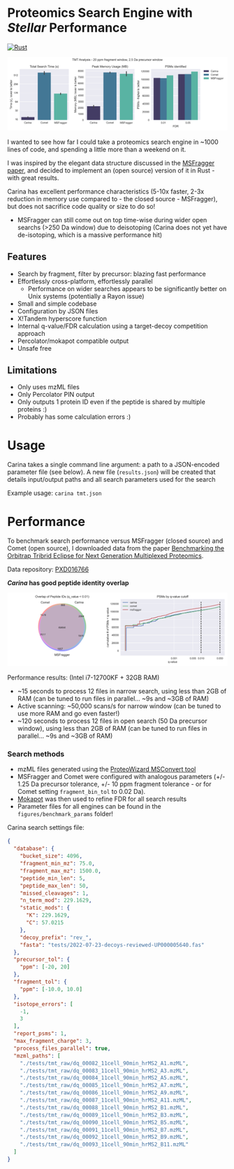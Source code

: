 # Proteomics Search Engine with *Stellar* Performance

[![Rust](https://github.com/lazear/carina/actions/workflows/rust.yml/badge.svg)](https://github.com/lazear/carina/actions/workflows/rust.yml)

<img src="figures/TMT_Panel.png" width="800">

I wanted to see how far I could take a proteomics search engine in ~1000 lines of code, and spending a little more than a weekend on it. 

I was inspired by the elegant data structure discussed in the [MSFragger paper](https://www.ncbi.nlm.nih.gov/pmc/articles/PMC5409104/), and decided to implement an (open source) version of it in Rust - with great results.

Carina has excellent performance characteristics (5-10x faster, 2-3x reduction in memory use compared to - the closed source - MSFragger), but does not sacrifice code quality or size to do so!
- MSFragger can still come out on top time-wise during wider open searchs (>250 Da window) due to deisotoping (Carina does not yet have de-isotoping, which is a massive performance hit)
 
## Features

- Search by fragment, filter by precursor: blazing fast performance
- Effortlessly cross-platform, effortlessly parallel
  - Performance on wider searches appears to be significantly better on Unix systems (potentially a Rayon issue)
- Small and simple codebase
- Configuration by JSON files
- X!Tandem hyperscore function
- Internal q-value/FDR calculation using a target-decoy competition approach
- Percolator/mokapot compatible output
- Unsafe free

## Limitations

- Only uses mzML files
- Only Percolator PIN output
- Only outputs 1 protein ID even if the peptide is shared by multiple proteins :)
- Probably has some calculation errors :)

# Usage 

Carina takes a single command line argument: a path to a JSON-encoded parameter file (see below). A new file (`results.json`) will be created that details input/output paths and all search parameters used for the search

Example usage: `carina tmt.json`

# Performance

To benchmark search performance versus MSFragger (closed source) and Comet (open source), I downloaded data from the paper [Benchmarking the Orbitrap Tribrid Eclipse for Next Generation
Multiplexed Proteomics](https://pubs.acs.org/doi/10.1021/acs.analchem.9b05685?goto=supporting-info).

Data repository: [PXD016766](http://proteomecentral.proteomexchange.org/cgi/GetDataset?ID=PXD016766)

***Carina* has good peptide identity overlap**

<img src="figures/TMT_IDs.png" width="600">

Performance results: (Intel i7-12700KF + 32GB RAM)

- ~15 seconds to process 12 files in narrow search, using less than 2GB of RAM (can be tuned to run files in parallel... ~9s and ~3GB of RAM)
- Active scanning: ~50,000 scans/s for narrow window (can be tuned to use more RAM and go even faster!)
- ~120 seconds to process 12 files in open search (50 Da precursor window), using less than 2GB of RAM (can be tuned to run files in parallel... ~9s and ~3GB of RAM)


### Search methods

- mzML files generated using the [ProteoWizard MSConvert tool](http://www.proteowizard.org/download.html)
- MSFragger and Comet were configured with analogous parameters (+/- 1.25 Da precursor tolerance, +/- 10 ppm fragment tolerance - or for Comet setting `fragment_bin_tol` to 0.02 Da).
- [Mokapot](https://github.com/wfondrie/mokapot) was then used to refine FDR for all search results
- Parameter files for all engines can be found in the `figures/benchmark_params` folder!

Carina search settings file:
```json
{
  "database": {
    "bucket_size": 4096,
    "fragment_min_mz": 75.0,
    "fragment_max_mz": 1500.0,
    "peptide_min_len": 5,
    "peptide_max_len": 50,
    "missed_cleavages": 1,
    "n_term_mod": 229.1629,
    "static_mods": {
      "K": 229.1629,
      "C": 57.0215
    },
    "decoy_prefix": "rev_",
    "fasta": "tests/2022-07-23-decoys-reviewed-UP000005640.fas"
  },
  "precursor_tol": {
    "ppm": [-20, 20]
  },
  "fragment_tol": {
    "ppm": [-10.0, 10.0]
  },
  "isotope_errors": [
    -1,
    3
  ],
  "report_psms": 1,
  "max_fragment_charge": 3,
  "process_files_parallel": true,
  "mzml_paths": [
    "./tests/tmt_raw/dq_00082_11cell_90min_hrMS2_A1.mzML",
    "./tests/tmt_raw/dq_00083_11cell_90min_hrMS2_A3.mzML",
    "./tests/tmt_raw/dq_00084_11cell_90min_hrMS2_A5.mzML",
    "./tests/tmt_raw/dq_00085_11cell_90min_hrMS2_A7.mzML",
    "./tests/tmt_raw/dq_00086_11cell_90min_hrMS2_A9.mzML",
    "./tests/tmt_raw/dq_00087_11cell_90min_hrMS2_A11.mzML",
    "./tests/tmt_raw/dq_00088_11cell_90min_hrMS2_B1.mzML",
    "./tests/tmt_raw/dq_00089_11cell_90min_hrMS2_B3.mzML",
    "./tests/tmt_raw/dq_00090_11cell_90min_hrMS2_B5.mzML",
    "./tests/tmt_raw/dq_00091_11cell_90min_hrMS2_B7.mzML",
    "./tests/tmt_raw/dq_00092_11cell_90min_hrMS2_B9.mzML",
    "./tests/tmt_raw/dq_00093_11cell_90min_hrMS2_B11.mzML"
  ]
}
```

